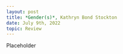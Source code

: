 ```yaml
---
layout: post
title: *Gender(s)*, Kathryn Bond Stockton
date: July 9th, 2022
topic: Review
---
```


Placeholder
